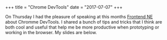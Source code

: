 +++
title = "Chrome DevTools"
date = "2017-07-07"
+++

On Thursday I had the pleasure of speaking at this months [Frontend NE](https://frontendne.co.uk/) about Chromme DevTools. I shared a bunch of tips and tricks that I think are both cool and useful that help me be more productive when prototyping or working in the browser. My slides are below.

<script async class="speakerdeck-embed" data-id="22de8a2dfd10436e9a9e572bc57ed55c" data-ratio="1.33333333333333" src="//speakerdeck.com/assets/embed.js"></script>
